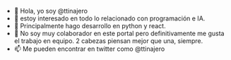 - 👋 Hola, yo soy @ttinajero
- 👀 estoy interesado en todo lo relacionado con programación e IA.
- 🌱 Principalmente hago desarrollo en python y react.
- 💞️ No soy muy colaborador en este portal pero definitivamente me gusta el trabajo en equipo. 2  cabezas piensan mejor que una, siempre.
- 📫 Me pueden encontrar en twitter como @ttinajero
